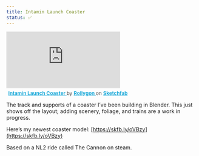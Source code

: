 ```yaml
---
title: Intamin Launch Coaster
status: ✅
---
```

<div class="sketchfab-embed-wrapper"> <iframe title="Intamin Launch Coaster" frameborder="0" allowfullscreen mozallowfullscreen="true" webkitallowfullscreen="true" allow="autoplay; fullscreen; xr-spatial-tracking" xr-spatial-tracking execution-while-out-of-viewport execution-while-not-rendered web-share src="https://sketchfab.com/models/434f4d593c404833b40e643db7ebefff/embed"> </iframe> <p style="font-size: 13px; font-weight: normal; margin: 5px; color: #4A4A4A;"> <a href="https://sketchfab.com/3d-models/intamin-launch-coaster-434f4d593c404833b40e643db7ebefff?utm_medium=embed&utm_campaign=share-popup&utm_content=434f4d593c404833b40e643db7ebefff" target="_blank" rel="nofollow" style="font-weight: bold; color: #1CAAD9;"> Intamin Launch Coaster </a> by <a href="https://sketchfab.com/Rollygon?utm_medium=embed&utm_campaign=share-popup&utm_content=434f4d593c404833b40e643db7ebefff" target="_blank" rel="nofollow" style="font-weight: bold; color: #1CAAD9;"> Rollygon </a> on <a href="https://sketchfab.com?utm_medium=embed&utm_campaign=share-popup&utm_content=434f4d593c404833b40e643db7ebefff" target="_blank" rel="nofollow" style="font-weight: bold; color: #1CAAD9;">Sketchfab</a></p></div>

The track and supports of a coaster I’ve been building in Blender. This just shows off the layout; adding scenery, foliage, and trains are a work in progress.

Here’s my newest coaster model: [https://skfb.ly/oVBzy](https://skfb.ly/oVBzy)

Based on a NL2 ride called The Cannon on steam.


